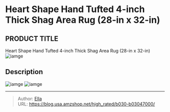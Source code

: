 # Heart Shape Hand Tufted 4-inch Thick Shag Area Rug (28-in x 32-in)


## PRODUCT TITLE 

Heart Shape Hand Tufted 4-inch Thick Shag Area Rug (28-in x 32-in)
![iamge](https://b2bfiles1.gigab2b.cn/image/wkseller/14532/20220531_fd1bc8441e05b4f7a70a8cc3b8d9fb01.jpg)

## Description












![iamge](https://b2bfiles1.gigab2b.cn/image/wkseller/14532/20220531_d94f72d83dc792bb68f2a444bac1d02e.jpg)
![iamge](https://b2bfiles1.gigab2b.cn/image/wkseller/14532/20220531_f188e040a98f61d07f9a0e73201d72eb.jpg)


---

> Author: [Ella](https://blog.usa.amzshop.net/)  
> URL: https://blog.usa.amzshop.net/high_rated/b030-b03047000/  

